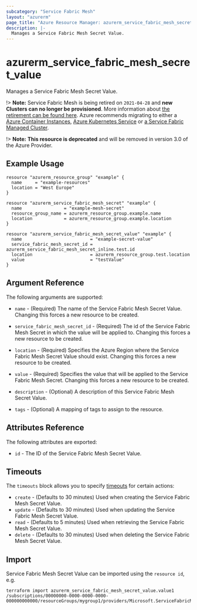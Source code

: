 ```yaml
---
subcategory: "Service Fabric Mesh"
layout: "azurerm"
page_title: "Azure Resource Manager: azurerm_service_fabric_mesh_secret_value"
description: |-
  Manages a Service Fabric Mesh Secret Value.
---
```


# azurerm_service_fabric_mesh_secret_value

Manages a Service Fabric Mesh Secret Value.

!> **Note:** Service Fabric Mesh is being retired on `2021-04-28` and **new Clusters can no longer be provisioned**. More information about [the retirement can be found here](https://azure.microsoft.com/en-us/updates/azure-service-fabric-mesh-preview-retirement/). Azure recommends migrating to either a [Azure Container Instances](https://registry.terraform.io/providers/hashicorp/azurerm/latest/docs/resources/container_group), [Azure Kubernetes Service](https://registry.terraform.io/providers/hashicorp/azurerm/latest/docs/resources/kubernetes_cluster) or [a Service Fabric Managed Cluster](https://registry.terraform.io/providers/hashicorp/azurerm/latest/docs/resources/service_fabric_cluster).

!> **Note:** **This resource is deprecated** and will be removed in version 3.0 of the Azure Provider.

## Example Usage

```hcl
resource "azurerm_resource_group" "example" {
  name     = "example-resources"
  location = "West Europe"
}

resource "azurerm_service_fabric_mesh_secret" "example" {
  name                = "example-mesh-secret"
  resource_group_name = azurerm_resource_group.example.name
  location            = azurerm_resource_group.example.location
}

resource "azurerm_service_fabric_mesh_secret_value" "example" {
  name                          = "example-secret-value"
  service_fabric_mesh_secret_id = azurerm_service_fabric_mesh_secret_inline.test.id
  location                      = azurerm_resource_group.test.location
  value                         = "testValue"
}
```

## Argument Reference

The following arguments are supported:

* `name` - (Required) The name of the Service Fabric Mesh Secret Value. Changing this forces a new resource to be created.

* `service_fabric_mesh_secret_id` - (Required) The id of the Service Fabric Mesh Secret in which the value will be applied to. Changing this forces a new resource to be created.

* `location` - (Required) Specifies the Azure Region where the Service Fabric Mesh Secret Value should exist. Changing this forces a new resource to be created.

* `value` - (Required) Specifies the value that will be applied to the Service Fabric Mesh Secret. Changing this forces a new resource to be created.

* `description` - (Optional) A description of this Service Fabric Mesh Secret Value.

* `tags` - (Optional) A mapping of tags to assign to the resource.

## Attributes Reference

The following attributes are exported:

* `id` - The ID of the Service Fabric Mesh Secret Value.

## Timeouts

The `timeouts` block allows you to specify [timeouts](https://www.terraform.io/docs/configuration/resources.html#timeouts) for certain actions:

* `create` - (Defaults to 30 minutes) Used when creating the Service Fabric Mesh Secret Value.
* `update` - (Defaults to 30 minutes) Used when updating the Service Fabric Mesh Secret Value.
* `read` - (Defaults to 5 minutes) Used when retrieving the Service Fabric Mesh Secret Value.
* `delete` - (Defaults to 30 minutes) Used when deleting the Service Fabric Mesh Secret Value.

## Import

Service Fabric Mesh Secret Value can be imported using the `resource id`, e.g.

```shell
terraform import azurerm_service_fabric_mesh_secret_value.value1 /subscriptions/00000000-0000-0000-0000-000000000000/resourceGroups/mygroup1/providers/Microsoft.ServiceFabricMesh/secrets/secret1/values/value1
```

